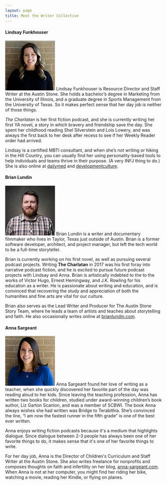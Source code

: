 ```yaml
---
layout: page
title: Meet the Writer Collective
---
```

#### Lindsay Funkhouser
<img src="/images/WC-2-square.png" class="bio-photo float-left" alt="Lindsay Funkhouser"> Lindsay Funkhouser is Resource Director and Staff Writer at the Austin Stone. She holds a bachelor’s degree in Marketing from the University of Illinois, and a graduate degree in Sports Management from the University of Texas. So it makes perfect sense that her day job is neither of those things.

*The Charlatan* is her first fiction podcast, and she is currently writing her first YA novel, a story in which bravery and friendship save the day. She spent her childhood reading Shel Silverstein and Lois Lowery, and was always the first back to her desk after recess to see if her Weekly Reader order had arrived.

Lindsay is a certified MBTI consultant, and when she’s not writing or hiking in the Hill Country, you can usually find her using personality-based tools to help individuals and teams thrive in their purpose. (A very INFJ thing to do.)
She is also online at [dailymed](http://dailymedblog.com) and [developmentculture](http://developmentculture.com).

#### Brian Lundin
<img src="/images/brian-lundin.jpg" class="bio-photo float-left" alt="Brian Lundin"> Brian Lundin is a writer and documentary filmmaker who lives in Taylor, Texas just outside of Austin. Brian is a former software developer, architect, and project manager, but left the tech world to be a full-time storyteller.

Brian is currently working on his first novel, as well as pursuing several podcast projects. Writing **The Charlatan** in 2017 was his first foray into narrative podcast fiction, and he is excited to pursue future podcast projects with Lindsay and Anna. Brian is artistically indebted to the to the works of Victor Hugo, Ernest Hemingway, and J.K. Rowling for his education as a writer. He is passionate about writing and education, and is convinced that recovering the study and appreciation of both the humanities and fine arts are vital for our culture.

Brian also serves as the Lead Writer and Producer for The Austin Stone Story Team, where he leads a team of artists and teaches about storytelling and faith. He also occasionally writes online at [brianlundin.com](http://brianlundin.com).

#### Anna Sargeant
<img src="/images/WC-1-square.png" class="bio-photo float-left" alt="Anna Sargeant">
Anna Sargeant found her love of writing as a teacher, when she quickly discovered her favorite part of the day was reading aloud to her kids. Since leaving the teaching profession, Anna has written two books for children, studied under award-winning children’s book author, Liz Garton Scanlon, and was a member of SCBWI. The book Anna always wishes she had written was Bridge to Terabithia. She’s convinced the line, “I am now the fastest runner in the fifth grade” is one of the best ever written.

Anna enjoys writing fiction podcasts because it's a medium that highlights dialogue. Since dialogue between 2-3 people has always been one of her favorite things to do, it makes sense that it's one of her favorite things to write.

For her day job, Anna is the Director of Children's Curriculum and Staff Writer at the Austin Stone. She also writes freelance for nonprofits and composes thoughts on faith and infertility on her blog, [anna-sargeant.com](http://anna-sargeant.com). When Anna is not at her computer, you might find her riding her bike, watching a movie, reading her Kindle, or flying on planes.
